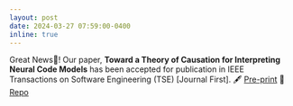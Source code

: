 ```yaml
---
layout: post
date: 2024-03-27 07:59:00-0400
inline: true
---
```


Great News🎉! Our paper, __Toward a Theory of Causation for Interpreting Neural Code Models__ has been accepted for publication in IEEE Transactions on Software Engineering (TSE) [Journal First].
🖋  [Pre-print](https://arxiv.org/abs/2302.03788) 💽 [Repo](https://github.com/WM-SEMERU/CausalSE)